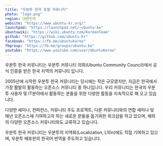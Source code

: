 ```yaml
---
title: "우분투 한국 로컬 커뮤니티"
photo: "logo.png"
region: 대한민국
website: "https://www.ubuntu-kr.org/"
launchpad: "https://launchpad.net/~ubuntu-ko"
ubuntuwiki: "https://wiki.ubuntu.com/KoreanTeam"
github: "https://github.com/ubuntu-kr"
facebook: "https://fb.me/ubuntukorea"
fbgroup: "https://fb.me/groups/ubuntu.ko"
youtube: "https://www.youtube.com/user/UbuntuKorea"
---
```


우분투 한국 커뮤니티는 우분투 커뮤니티 의회(Ubuntu Community Council)에서 공식 인증을 받은 한국 지역의 커뮤니티 입니다.

2005년에 시작한 우분투 한국 커뮤니티는 당시에는 작은 규모였지만, 지금은 한국에서 가장 활발히 활동하는 오픈소스 커뮤니티 중 하나입니다. 우리 커뮤니티는 한국의 우분투 사용자 및 IT분야에서 활동하는 분들을 위한 다양한 활동을 지속적으로 해 오고 있습니다.

다양한 세미나, 컨퍼런스, 커뮤니티 주도 프로젝트, 다른 커뮤니티와의 연합 세미나 및 매년 오픈소스에 기여하고자 하는 새로운 분들을 돕기위한 워크샵을 하고 있으며, 해외의 다양한 오픈소스 커뮤니티와도 교류하고 있습니다.

우분투 한국 커뮤니티는 우분투의 지역화(Localization, L10n)에도 직접 기여하고 있으며, 우분투 배포판의 한국어 번역을 주도하고 있습니다.